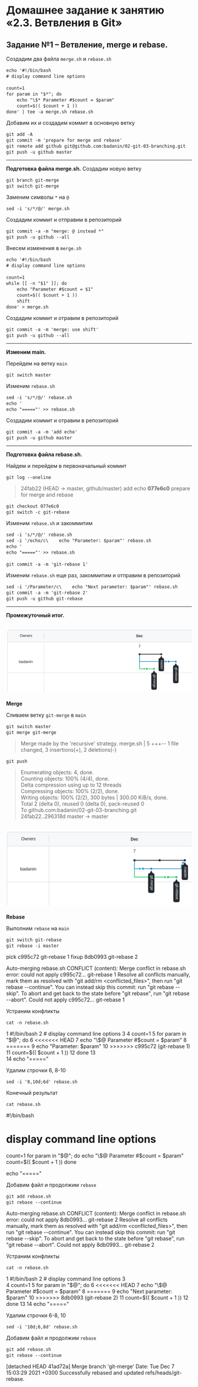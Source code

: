 # Домашнее задание к занятию «2.3. Ветвления в Git»
## Задание №1 – Ветвление, merge и rebase.

Создадим два файла `merge.sh` и `rebase.sh`

```
echo '#!/bin/bash
# display command line options

count=1
for param in "$*"; do
    echo "\$* Parameter #$count = $param"
    count=$(( $count + 1 ))
done' | tee -a merge.sh rebase.sh
```
Добавим их и создадим коммит в основную ветку

	git add -A
	git commit -m 'prepare for merge and rebase'
	git remote add github git@github.com:badanin/02-git-03-branching.git
	git push -u github master
---
**Подготовка файла merge.sh.**
Создадим новую ветку

	git branch git-merge
	git switch git-merge

Заменим символы `*` на `@`

	sed -i 's/*/@/' merge.sh

Создадим коммит и отправим в репозиторий

	git commit -a -m "merge: @ instead *"
	git push -u github --all

Внесем изменения в `merge.sh`

```
echo '#!/bin/bash
# display command line options

count=1
while [[ -n "$1" ]]; do
    echo "Parameter #$count = $1"
    count=$(( $count + 1 ))
    shift
done' > merge.sh
```

Создадим коммит и отравим в репозиторий

	git commit -a -m 'merge: use shift'
	git push -u github --all
---
**Изменим main.**

Перейдем на ветку `main`

	git switch master

Изменим `rebase.sh`

	sed -i 's/*/@/' rebase.sh
	echo '
	echo "====="' >> rebase.sh

Создадим коммит и отравим в репозиторий

	git commit -a -m 'add echo'
	git push -u github master
---
**Подготовка файла rebase.sh.**

Найдем и перейдем в первоначальный коммит

	git log --oneline

>24fab22 (HEAD -> master, github/master) add echo
>**077e6c0** prepare for merge and rebase

	git checkout 077e6c0
	git switch -c git-rebase

Изменим `rebase.sh` и закоммитим

	sed -i 's/*/@/' rebase.sh
	sed -i '/echo/c\    echo "Parameter: $param"' rebase.sh
	echo '
	echo "====="' >> rebase.sh

	git commit -a -m 'git-rebase 1'

Изменим `rebase.sh` еще раз, закоммитим и отправим в репозиторий

	sed -i '/Parameter/c\    echo "Next parameter: $param"' rebase.sh
	git commit -a -m 'git-rebase 2'
	git push -u github git-rebase
---
**Промежуточный итог.**

![GIT Network image](img/git_network.png)
---
**Merge**

Сливаем ветку `git-merge` в `main`

	git switch master
	git merge git-merge

>Merge made by the 'recursive' strategy.
> merge.sh | 5 +++--
> 1 file changed, 3 insertions(+), 2 deletions(-)

	git push

>Enumerating objects: 4, done.  
>Counting objects: 100% (4/4), done.  
>Delta compression using up to 12 threads  
>Compressing objects: 100% (2/2), done.  
>Writing objects: 100% (2/2), 300 bytes | 300.00 KiB/s, done.  
>Total 2 (delta 0), reused 0 (delta 0), pack-reused 0  
>To github.com:badanin/02-git-03-branching.git  
>   24fab22..296318d  master -> master

![GIT Network Merge image](img/git_network_merge.png)
---
**Rebase**

Выполним `rebase` на `main`

	git switch git-rebase
	git rebase -i master

>
  pick c995c72 git-rebase 1
  fixup 8db0993 git-rebase 2
  
>
  Auto-merging rebase.sh
  CONFLICT (content): Merge conflict in rebase.sh
  error: could not apply c995c72... git-rebase 1
  Resolve all conflicts manually, mark them as resolved with
  "git add/rm <conflicted_files>", then run "git rebase --continue".
  You can instead skip this commit: run "git rebase --skip".
  To abort and get back to the state before "git rebase", run "git rebase --abort".
  Could not apply c995c72... git-rebase 1

Устраним конфликты

	cat -n rebase.sh
	
>
  1	#!/bin/bash
  2	# display command line options
  3	
  4	count=1
  5	for param in "$@"; do
  6	<<<<<<< HEAD
  7	    echo "\$@ Parameter #$count = $param"
  8	=======
  9	    echo "Parameter: $param"
  10	>>>>>>> c995c72 (git-rebase 1)
  11	    count=$(( $count + 1 ))
  12	done
  13	
  14	echo "====="

Удалим строчки 6, 8-10

	sed -i '8,10d;6d' rebase.sh

Конечный результат

	cat rebase.sh

>
  #!/bin/bash
  # display command line options
>
  count=1
  for param in "$@"; do
  echo "\$@ Parameter #$count = $param"
  count=$(( $count + 1 ))
  done
>
  echo "====="

Добавим файл и продолжим `rebase`

	git add rebase.sh
	git rebase --continue

>
 Auto-merging rebase.sh
 CONFLICT (content): Merge conflict in rebase.sh
 error: could not apply 8db0993... git-rebase 2
 Resolve all conflicts manually, mark them as resolved with
 "git add/rm <conflicted_files>", then run "git rebase --continue".
 You can instead skip this commit: run "git rebase --skip".
 To abort and get back to the state before "git rebase", run "git rebase --abort".
 Could not apply 8db0993... git-rebase 2

Устраним конфликты 

	cat -n rebase.sh

>
 1	#!/bin/bash
 2	# display command line options
 3	
 4	count=1
 5	for param in "$@"; do
 6	<<<<<<< HEAD
 7	    echo "\$@ Parameter #$count = $param"
 8	=======
 9	    echo "Next parameter: $param"
 10	>>>>>>> 8db0993 (git-rebase 2)
 11	    count=$(( $count + 1 ))
 12	done
 13	
 14	echo "====="

Удалим строчки 6-8, 10

	sed -i '10d;6,8d' rebase.sh

Добавим файл и продолжим `rebase`

	git add rebase.sh
	git rebase --continue

>
[detached HEAD 41ad72a] Merge branch 'git-merge'
 Date: Tue Dec 7 15:03:29 2021 +0300
Successfully rebased and updated refs/heads/git-rebase.


